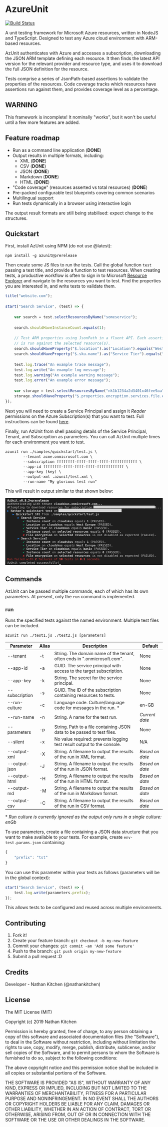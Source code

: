 # AzureUnit
[![Build Status](https://travis-ci.com/nathankitchen/azunit.svg?branch=master)](https://travis-ci.com/nathankitchen/azunit)

A unit testing framework for Microsoft Azure resources, written in NodeJS and TypeScript. Designed to test any Azure cloud environment with ARM-based resources.

AzUnit authenticates with Azure and accesses a subscription, downloading the JSON ARM template defining each resource. It then finds the latest API version for the relevant provider and resource type, and uses it to download the full JSON definition for the resource.

Tests comprise a series of JsonPath-based assertions to validate the properties of the resources. Code coverage tracks which resources have assertions run against them, and provides coverage level as a percentage.

## WARNING
This framework is incomplete! It nominally "works", but it won't be useful until a few more features are added.

## Feature roadmap

   - Run as a command line application (**DONE**)
   - Output results in multiple formats, including:
      - XML (**DONE**)
      - CSV (**DONE**)
      - JSON (**DONE**)
      - Markdown (**DONE**)
      - HTML (**DONE**)
   - "Code coverage" (resources asserted vs total resources) (**DONE**)
   - Pre-packed configurable test blueprints covering common scenarios
   - Multilingual support
   - Run tests dynamically in a browser using interactive login

The output result formats are still being stabilised: expect change to the structures.

## Quickstart
First, install AzUnit using NPM (do not use @latest):

``` cli
npm install -g azunit@prerelease
```

Then create some JS files to run the tests. Call the global function `test` passing a test title, and provide a function to test resources. When creating tests, a productive workflow is often to sign in to Microsoft [Resource Explorer](https://resources.azure.com) and navigate to the resources you want to test. Find the properties you are interested in, and write tests to validate them.

``` javascript
title("website.com");

start("Search Service", (test) => {

    var search = test.selectResourcesByName("someservice");

    search.shouldHaveInstanceCount.equals(1);

    // Test ARM properties using JsonPath in a fluent API. Each assertion
    // is run against the selected resource(s).
    search.shouldHaveProperty("$.location").as("Location").equals("West Europe");
    search.shouldHaveProperty("$.sku.name").as("Service Tier").equals("basic");

    test.log.trace("An example trace message");
    test.log.write("An example log message");
    test.log.warning("An example warning message");
    test.log.error("An example error message");

    var storage = test.selectResourcesByName("nk1b1234a2d3401x46fee9aa");
    storage.shouldHaveProperty("$.properties.encryption.services.file.enabled").as("File encryption").disabled();
});
```

Next you will need to create a Service Principal and assign it *Reader* permissions on the Azure Subscription(s) that you want to test. Full instructions can be found [here](https://github.com/Azure/azure-sdk-for-node/blob/master/Documentation/Authentication.md#service-principal-authentication).

Finally, run AzUnit from shell passing details of the Service Principal, Tenant, and Subscrpition as parameters. You can call AzUnit multiple times for each environment you want to test.

``` cli
azunit run ./samples/quickstart/test.js \
        --tenant acme.onmicrosoft.com \
        --subscription ffffffff-ffff-ffff-ffff-ffffffffffff \
        --app-id ffffffff-ffff-ffff-ffff-ffffffffffff \
        --app-key [key] \
        --output-xml .azunit/test.xml \
        --run-name "My glorious test run"
```

This will result in output similar to that shown below:

![Console output of an AzUnit run](docs/output.png?raw=true)

## Commands
AzUnit can be passed multiple commands, each of which has its own parameters. At present, only the `run` command is implemented.

### run
Runs the specified tests against the named environment. Multiple test files can be included.

``` cli
azunit run ./test1.js ./test2.js [parameters]
```

| Parameter      | Alias | Description                                                              | Default         |
|----------------|-------|--------------------------------------------------------------------------|-----------------|
| --tenant       | -t    | String. The domain name of the tenant, often ends in ".onmicrosoft.com". | None            |
| --app-id       | -a    | GUID. The service principal with access to the target subscription.      | None            |
| --app-key      | -k    | String. The secret for the service principal.                            | None            |
| --subscription | -s    | GUID. The ID of the subscription containing resources to tests.          | None            |
| --run-culture  | -c    | Language code. Culture/language code for messages in the run. *          | en-GB           |
| --run-name     | -n    | String. A name for the test run.                                         | *Current date*  |
| --parameters   | -p    | String. Path to a file containing JSON data to be passed to test files.  | None            |
| --silent       | -x    | No value required: prevents logging test result output to the console.   | N/A             |
| --output-xml   | -X    | String. A filename to output the results of the run in XML format.       | *Based on date* |
| --output-json  | -J    | String. A filename to output the results of the run in JSON format.      | *Based on date* |
| --output-html  | -H    | String. A filename to output the results of the run in HTML format.      | *Based on date* |
| --output-md    | -M    | String. A filename to output the results of the run in Markdown format.  | *Based on date* |
| --output-csv   | -C    | String. A filename to output the results of the run in CSV format.       | *Based on date* |

&ast; *Run culture is currently ignored as the output only runs in a single culture: enGb*

To use parameters, create a file containing a JSON data structure that you want to make available to your tests. For example, create `env-test.params.json` containing:

``` javascript
{
    "prefix": "tst"
}
```

You can use this parameter within your tests as follows (parameters will be in the global context):

``` javascript
start("Search Service", (test) => { 
    test.log.write(parameters.prefix);
});
```

This allows tests to be configured and reused across multiple environments.

## Contributing

   1. Fork it!
   2. Create your feature branch: `git checkout -b my-new-feature`
   3. Commit your changes: `git commit -am 'Add some feature'`
   4. Push to the branch: `git push origin my-new-feature`
   5. Submit a pull request :D

## Credits

Developer - Nathan Kitchen (@nathankitchen)

## License
 
The MIT License (MIT)

Copyright (c) 2019 Nathan Kitchen

Permission is hereby granted, free of charge, to any person obtaining a copy of this software and associated documentation files (the "Software"), to deal in the Software without restriction, including without limitation the rights to use, copy, modify, merge, publish, distribute, sublicense, and/or sell copies of the Software, and to permit persons to whom the Software is furnished to do so, subject to the following conditions:

The above copyright notice and this permission notice shall be included in all copies or substantial portions of the Software.

THE SOFTWARE IS PROVIDED "AS IS", WITHOUT WARRANTY OF ANY KIND, EXPRESS OR IMPLIED, INCLUDING BUT NOT LIMITED TO THE WARRANTIES OF MERCHANTABILITY, FITNESS FOR A PARTICULAR PURPOSE AND NONINFRINGEMENT. IN NO EVENT SHALL THE AUTHORS OR COPYRIGHT HOLDERS BE LIABLE FOR ANY CLAIM, DAMAGES OR OTHER LIABILITY, WHETHER IN AN ACTION OF CONTRACT, TORT OR OTHERWISE, ARISING FROM, OUT OF OR IN CONNECTION WITH THE SOFTWARE OR THE USE OR OTHER DEALINGS IN THE SOFTWARE.